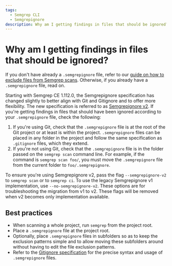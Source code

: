 ```yaml
---
tags:
  - Semgrep CLI
  - Semgrepignore
description: Why am I getting findings in files that should be ignored?
---
```


# Why am I getting findings in files that should be ignored?

If you don't have already a `.semgrepignore` file, refer to our
[guide on how to exclude files from Semgrep
scans](/docs/ignoring-files-folders-code). Otherwise, if
you already have a `.semgrepignore` file, read on.

Starting with Semgrep CE 1.112.0, the Semgrepignore specification has
changed slightly to better align with Git and Gitignore and to offer
more flexibility.
The new specification is referred to as
[Semgrepignore v2](/docs/semgrepignore-v2-reference).
If you're getting findings in files that should have been
ignored according to your `.semgrepignore` file, check the
following:

1. If you're using Git, check that the `.semgrepignore` file is at the
   root of the Git project or at least is within the project.
   `.semgrepignore` files can be placed in any folder in the project
   and follow the same specification as `.gitignore` files,
   which they extend.
2. If you're not using Git, check that the `.semgrepignore` file
   is in the folder passed on the `semgrep scan` command line.
   For example, if the command is `semgrep scan foo/`, you must move
   the `.semgrepignore` file from the current folder
   to `foo/.semgrepignore`.

To ensure you're using Semgrepignore v2, pass the flag
`--semgrepignore-v2` to `semgrep scan` or to `semgrep
ci`. To use the legacy Semgrepignore v1 implementation, use
`--no-semgrepignore-v2`. These options are for troubleshooting the
migration from v1 to v2. These flags will be removed when v2 becomes
only implementation available.

## Best practices

* When scanning a whole project, run `semgrep` from the project root.
* Place a `.semgrepignore` file at the project root.
* Optionally, place `.semgrepignore` files in subfolders so as to keep the
  exclusion patterns simple and to allow moving these subfolders
  around without having to edit the file exclusion patterns.
* Refer to the [Gitignore
  specification](https://git-scm.com/docs/gitignore)
  for the precise syntax and usage of `.semgrepignore` files.
